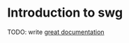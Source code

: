# Introduction to swg

TODO: write [great documentation](http://jacobian.org/writing/what-to-write/)

